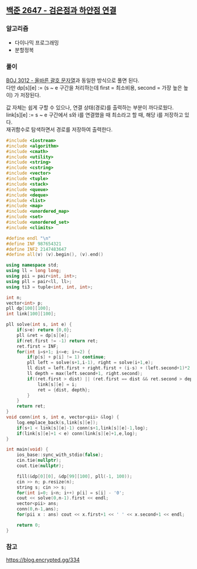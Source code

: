 ## [백준 2647 - 검은점과 하얀점 연결](https://www.acmicpc.net/problem/2647)

### 알고리즘
- 다이나믹 프로그래밍
- 분할정복

### 풀이
[BOJ 3012 - 올바른 괄호 문자열](https://github.com/jinsoolve/study_algorithm/tree/main/BOJ/3012)과 동일한 방식으로 풀면 된다.    
다만 dp[s][e] := (s ~ e 구간을 처리하는데 first = 최소비용, second = 가장 높은 높이) 가 저장된다.  

값 자체는 쉽게 구할 수 있으나, 연결 상태(경로)를 출력하는 부분이 까다로웠다.  
link[s][e] := s ~ e 구간에서 s와 i를 연결했을 때 최소라고 할 때, 해당 i를 저장하고 있다.  
재귀함수로 탐색하면서 경로를 저장하여 출력한다.

```c++
#include <iostream>
#include <algorithm>
#include <cmath>
#include <utility>
#include <string>
#include <cstring>
#include <vector>
#include <tuple>
#include <stack>
#include <queue>
#include <deque>
#include <list>
#include <map>
#include <unordered_map>
#include <set>
#include <unordered_set>
#include <climits>

#define endl "\n"
#define INF 987654321
#define INF2 2147483647
#define all(v) (v).begin(), (v).end()

using namespace std;
using ll = long long;
using pii = pair<int, int>;
using pll = pair<ll, ll>;
using ti3 = tuple<int, int, int>;

int n;
vector<int> p;
pll dp[100][100];
int link[100][100];

pll solve(int s, int e) {
    if(s>e) return {0,0};
    pll &ret = dp[s][e];
    if(ret.first != -1) return ret;
    ret.first = INF;
    for(int i=s+1; i<=e; i+=2) {
        if(p[s] + p[i] != 1) continue;
        pll left = solve(s+1,i-1), right = solve(i+1,e);
        ll dist = left.first + right.first + (i-s) + (left.second+1)*2;
        ll depth = max(left.second+1, right.second);
        if((ret.first > dist) || (ret.first == dist && ret.second > depth)) {
            link[s][e] = i;
            ret = {dist, depth};
        }
    }
    return ret;
}
void conn(int s, int e, vector<pii> &log) {
    log.emplace_back(s,link[s][e]);
    if(s+1 < link[s][e]-1) conn(s+1,link[s][e]-1,log);
    if(link[s][e]+1 < e) conn(link[s][e]+1,e,log);
}

int main(void) {
    ios_base::sync_with_stdio(false);
    cin.tie(nullptr);
    cout.tie(nullptr);

    fill(&dp[0][0], &dp[99][100], pll(-1, 100));
    cin >> n; p.resize(n);
    string s; cin >> s;
    for(int i=0; i<n; i++) p[i] = s[i] - '0';
    cout << solve(0,n-1).first << endl;
    vector<pii> ans;
    conn(0,n-1,ans);
    for(pii x : ans) cout << x.first+1 << ' ' << x.second+1 << endl;

    return 0;
}
```

### 참고
https://blog.encrypted.gg/334